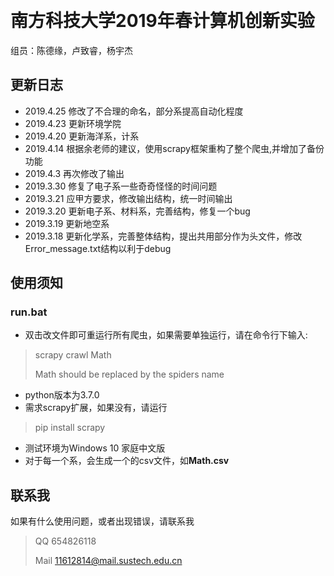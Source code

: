 ﻿﻿﻿﻿﻿﻿﻿﻿
# 南方科技大学2019年春计算机创新实验

组员：陈德缘，卢致睿，杨宇杰
## 更新日志
* 2019.4.25 修改了不合理的命名，部分系提高自动化程度
* 2019.4.23 更新环境学院
* 2019.4.20 更新海洋系，计系
* 2019.4.14 根据余老师的建议，使用scrapy框架重构了整个爬虫,并增加了备份功能
* 2019.4.3  再次修改了输出
* 2019.3.30 修复了电子系一些奇奇怪怪的时间问题
* 2019.3.21 应甲方要求，修改输出结构，统一时间输出
* 2019.3.20 更新电子系、材料系，完善结构，修复一个bug
* 2019.3.19 更新地空系
* 2019.3.18 更新化学系，完善整体结构，提出共用部分作为头文件，修改Error_message.txt结构以利于debug
## 使用须知
### run.bat
- 双击改文件即可重运行所有爬虫，如果需要单独运行，请在命令行下输入:

> scrapy crawl Math
>
>Math should be replaced by the spiders name


- python版本为3.7.0
- 需求scrapy扩展，如果没有，请运行

> pip install scrapy

- 测试环境为Windows 10 家庭中文版
- 对于每一个系，会生成一个的csv文件，如**Math.csv**

## 联系我
如果有什么使用问题，或者出现错误，请联系我

> QQ 654826118
>
> Mail 11612814@mail.sustech.edu.cn
































